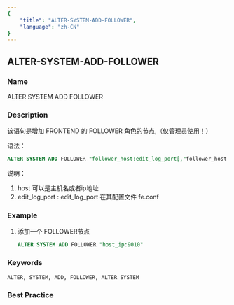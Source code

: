 ```yaml
---
{
    "title": "ALTER-SYSTEM-ADD-FOLLOWER",
    "language": "zh-CN"
}
---
```


<!--
Licensed to the Apache Software Foundation (ASF) under one
or more contributor license agreements.  See the NOTICE file
distributed with this work for additional information
regarding copyright ownership.  The ASF licenses this file
to you under the Apache License, Version 2.0 (the
"License"); you may not use this file except in compliance
with the License.  You may obtain a copy of the License at

  http://www.apache.org/licenses/LICENSE-2.0

Unless required by applicable law or agreed to in writing,
software distributed under the License is distributed on an
"AS IS" BASIS, WITHOUT WARRANTIES OR CONDITIONS OF ANY
KIND, either express or implied.  See the License for the
specific language governing permissions and limitations
under the License.
-->

## ALTER-SYSTEM-ADD-FOLLOWER

### Name

ALTER SYSTEM ADD FOLLOWER

### Description

该语句是增加 FRONTEND 的 FOLLOWER 角色的节点,（仅管理员使用！）

语法：

```sql
ALTER SYSTEM ADD FOLLOWER "follower_host:edit_log_port[,"follower_host:edit_log_port"...]";
```

说明：

1. host 可以是主机名或者ip地址
2. edit_log_port : edit_log_port 在其配置文件 fe.conf

### Example

1. 添加一个 FOLLOWER节点

   ```sql
   ALTER SYSTEM ADD FOLLOWER "host_ip:9010"
   ```

### Keywords

    ALTER, SYSTEM, ADD, FOLLOWER, ALTER SYSTEM

### Best Practice

